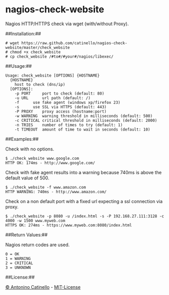 nagios-check-website
===

Nagios HTTP/HTTPS check via wget (with/without Proxy). 


##Installation:##

    # wget https://raw.github.com/catinello/nagios-check-website/master/check_website
    # chmod +x check_website
    # cp check_website /#to#/#your#/nagios/libexec/

##Usage:##

    Usage: check_website [OPTIONS] {HOSTNAME}
      {HOSTNAME}
    	host to check (dns/ip)
      [OPTIONS]:
    	-p PORT		port to check (default: 80)
    	-u URL		url path (default: /)
    	-f		use fake agent (windows xp/firefox 23)
    	-s		use SSL via HTTPS (default: 443)
    	-P PROXY	proxy access (hostname:port)
    	-w WARNING	warning threshold in milliseconds (default: 500)
    	-c CRITICAL	critical threshold in milliseconds (default: 2000)
    	-n TRIES	number of times to try (default: 1)
    	-t TIMEOUT	amount of time to wait in seconds (default: 10)

##Examples:##

Check with no options.

    $ ./check_website www.google.com
    HTTP OK: 174ms - http://www.google.com/

Check with fake agent results into a warning because 740ms is above the default value of 500.

    $ ./check_website -f www.amazon.com
    HTTP WARNING: 740ms - http://www.amazon.com/

Check on a non default port with a fixed url expecting a ssl connection via proxy. 

    $ ./check_website -p 8080 -u /index.html -s -P 192.168.27.111:3128 -c 4000 -w 1500 www.myweb.com
    HTTPS OK: 274ms - https://www.myweb.com:8080/index.html

##Return Values:##

Nagios return codes are used.

    0 = OK
    1 = WARNING
    2 = CRITICAL
    3 = UNKNOWN

##License:##

[&copy; Antonino Catinello][HOME] - [MIT-License][MIT]

[MIT]:https://github.com/catinello/nagios-check-website/blob/master/LICENSE
[HOME]:http://antonino.catinello.eu
